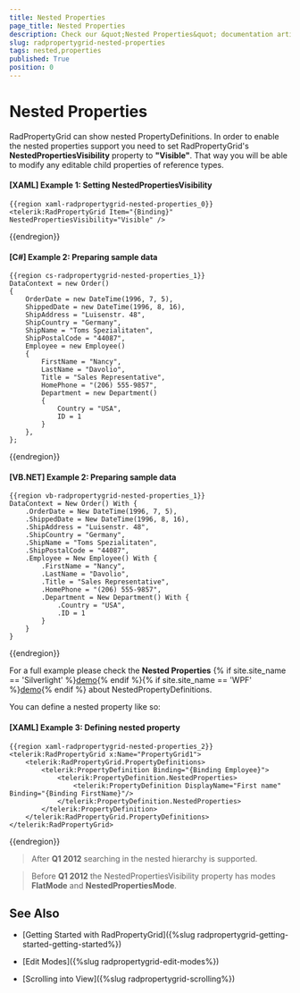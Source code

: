 ```yaml
---
title: Nested Properties
page_title: Nested Properties
description: Check our &quot;Nested Properties&quot; documentation article for the RadPropertyGrid WPF control.
slug: radpropertygrid-nested-properties
tags: nested,properties
published: True
position: 0
---
```


# Nested Properties

RadPropertyGrid can show nested PropertyDefinitions. In order to enable the nested properties support you need to set RadPropertyGrid's __NestedPropertiesVisibility__ property to __"Visible"__. That way you will be able to modify any editable child properties of reference types.

#### __[XAML] Example 1: Setting NestedPropertiesVisibility__

	{{region xaml-radpropertygrid-nested-properties_0}}
	<telerik:RadPropertyGrid Item="{Binding}" NestedPropertiesVisibility="Visible" />
{{endregion}}

#### __[C#] Example 2: Preparing sample data__

	{{region cs-radpropertygrid-nested-properties_1}}
	DataContext = new Order()
	{
	    OrderDate = new DateTime(1996, 7, 5),
	    ShippedDate = new DateTime(1996, 8, 16),
	    ShipAddress = "Luisenstr. 48",
	    ShipCountry = "Germany",
	    ShipName = "Toms Spezialitaten",
	    ShipPostalCode = "44087",
	    Employee = new Employee()
	    {
	        FirstName = "Nancy",
	        LastName = "Davolio",
	        Title = "Sales Representative",
	        HomePhone = "(206) 555-9857",
	        Department = new Department()
	        {
	            Country = "USA",
	            ID = 1
	        }
	    },
	};
{{endregion}}

#### __[VB.NET] Example 2: Preparing sample data__

	{{region vb-radpropertygrid-nested-properties_1}}
	DataContext = New Order() With {
	    .OrderDate = New DateTime(1996, 7, 5),
	    .ShippedDate = New DateTime(1996, 8, 16),
	    .ShipAddress = "Luisenstr. 48",
	    .ShipCountry = "Germany",
	    .ShipName = "Toms Spezialitaten",
	    .ShipPostalCode = "44087",
	    .Employee = New Employee() With {
	        .FirstName = "Nancy",
	        .LastName = "Davolio",
	        .Title = "Sales Representative",
	        .HomePhone = "(206) 555-9857",
	        .Department = New Department() With {
	            .Country = "USA",
	            .ID = 1
	        }
	    }
	}
{{endregion}}

For a full example please check the __Nested Properties__  {% if site.site_name == 'Silverlight' %}[demo](https://demos.telerik.com/silverlight/#PropertyGrid/NestedPropertyDefinitions){% endif %}{% if site.site_name == 'WPF' %}[demo](https://demos.telerik.com/wpf/#PropertyGrid/NestedPropertyDefinitions){% endif %} about NestedPropertyDefinitions.

You can define a nested property like so:

#### __[XAML] Example 3: Defining nested property__

	{{region xaml-radpropertygrid-nested-properties_2}}
	<telerik:RadPropertyGrid x:Name="PropertyGrid1">
	    <telerik:RadPropertyGrid.PropertyDefinitions>
	        <telerik:PropertyDefinition Binding="{Binding Employee}">
	            <telerik:PropertyDefinition.NestedProperties>
	                <telerik:PropertyDefinition DisplayName="First name" Binding="{Binding FirstName}"/>
	            </telerik:PropertyDefinition.NestedProperties>
	        </telerik:PropertyDefinition>
	    </telerik:RadPropertyGrid.PropertyDefinitions>
	</telerik:RadPropertyGrid>
{{endregion}}

>After __Q1 2012__ searching in the nested hierarchy is supported.

>Before __Q1 2012__ the NestedPropertiesVisibility property has modes __FlatMode__ and __NestedPropertiesMode__.

## See Also

 * [Getting Started with RadPropertyGrid]({%slug radpropertygrid-getting-started-getting-started%})

 * [Edit Modes]({%slug radpropertygrid-edit-modes%})

 * [Scrolling into View]({%slug radpropertygrid-scrolling%})
